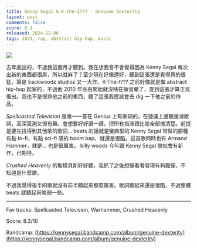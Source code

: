 ```yaml
---
title: Kenny Segal & K-the-I??? - Genuine Dexterity
layout: post
comments: false
score: 6.1
released: 2024-12-06
tags: 2025, rap, abstract hip-hop, music
---
```


![](https://f4.bcbits.com/img/a1155783968_16.jpg)

去年底出的，不過我這個月才聽到。我在想我會不會覺得因為 Kenny Segal 每次出新的東西都很屌，所以就麻了？至少現在好像還好，聽到這張還是覺得真的很猛，算是 backwoodz studioz 又一大作。K-The-I??? 之前好像就是做 abstract hip-hop 起家的，不過他 2010 年左右開始就沒啥在做音樂了，直到這張才算正式復出。我也不是很熟他之前的東西，聽了這張我應該會去 dig 一下他之前的作品。

_Spellcasted Television_ 是唯一一首在 Genius 上有歌詞的，在捷運上邊聽邊滑歌詞，高深莫測又很有趣，會想要好好讀一讀，把所有指涉跟比喻全部搞清楚。前提是要先找得到其他歌的歌詞... beats 的話就是蠻典型的 Kenny Segal 常做的那種有點 lo-fi，有點 sci-fi 感的 boom bap，就還是很酷。這首歌同時也有 Armand Hammer，就是... 也是很厲害。 billy woods 今年跟 Kenny Segal 貌似會有新作，已期待。

_Crushed Heavenly_ 的取樣貝斯好好聽，我抓了之後想彈看看發現有夠難彈，不知道是什麼歌。

不過我覺得後半的歌就沒有前半聽起來那麼厲害。歌詞聽起來還是很酷，不過整體 beats 就聽起來略弱一些。

---

Fav tracks: Spellcasted Television, Warhammer, Crushed Heavenly

Score: 8.3/10

Bandcamp: [https://kennysegal.bandcamp.com/album/genuine-dexterity](https://kennysegal.bandcamp.com/album/genuine-dexterity)
